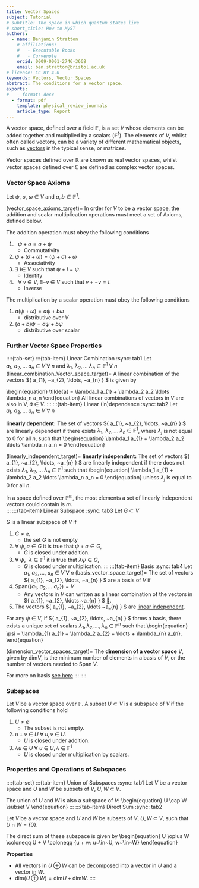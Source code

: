 ```yaml
---
title: Vector Spaces
subject: Tutorial
# subtitle: The space in which quantum states live
# short_title: How to MyST
authors:
  - name: Benjamin Stratton
    # affiliations:
    #   - Executable Books
    #   - Curvenote
    orcid: 0009-0001-2746-3668
    email: ben.stratton@bristol.ac.uk
# license: CC-BY-4.0
keywords: Vectors, Vector Spaces
abstract: The conditions for a vector space. 
exports:
#   - format: docx
  - format: pdf
    template: physical_review_journals
    article_type: Report
---
```


A vector space, defined over a field $\mathbb{F}$, is a set $V$ whose elements can be added together and multiplied by a scalars ($\mathbb{F}^{1}$). The elements of $V$, whilst often called vectors, can be a variety of different mathematical objects, such as [vectors](#vector_example) in the typical sense, or matrices. 

Vector spaces defined over $\mathbb{R}$ are known as real vector spaces, whilst vector spaces defined over $\mathbb{C}$ are defined as complex vector spaces. 

### Vector Space Axioms
Let $\psi, ~\sigma, ~\omega~\in~V$ and $a,b \in \mathbb{F}^{1}$.

(vector_space_axioms_target)=
In order for $V$ to be a vector space, the addition and scalar multiplication operations must meet a set of Axioms, defined below.

The addition operation must obey the following conditions 

1. $~~\psi + \sigma = \sigma + \psi$
    - Commutativity
2. $\psi + (\sigma + \omega) = (\psi + \sigma) + \omega$
    - Associativity
3. $\exists ~I \in ~V$ such that $\psi + I = \psi$.
    - Identity
4. $~~\forall~v~\in~V, \exists -v~\in~V$ such that $v+-v=I$.
    - Inverse

The multiplication by a scalar operation must obey the following conditions 
1. $a(\psi + \omega) = a \psi + b \omega$
    - distributive over $V$
2. $(a+b)\psi = a\psi + b\psi$
    - distributive over scalar


### Further Vector Space Properties 
::::{tab-set}
:::{tab-item} Linear Combination
:sync: tab1
Let $a_{1}, ~a_{2}, \ldots ~a_{n}~\in~V~\forall~n$ and $\lambda_1,~\lambda_2, \ldots ~\lambda_n~\in~\mathbb{F}^{1} ~\forall~n$
(linear_combination_Vector_space_target)=
A linear combination of the vectors $\{ a_{1}, ~a_{2}, \ldots, ~a_{n} \} $ is given by

\begin{equation}
\tilde{a} = \lambda_1 a_{1} + \lambda_2 a_2 \ldots \lambda_n a_n
\end{equation}
All linear combinations of vectors in $V$ are also in V, $\tilde{a}~\in~V$. 
:::
:::{tab-item} Linear (In)dependence
:sync: tab2
Let $a_{1}, ~a_{2}, \ldots ~a_{n}~\in~V~\forall~n$ 

**linearly dependent:** The set of vectors $\{ a_{1}, ~a_{2}, \ldots, ~a_{n} \} $ are linearly dependent if there exists $\lambda_1,~\lambda_2, \ldots ~\lambda_n~\in~\mathbb{F}^{1}$, where $\lambda_{j}$ is not equal to $0$ for all $n$, such that 
\begin{equation}
\lambda_1 a_{1} + \lambda_2 a_2 \ldots \lambda_n a_n = 0
\end{equation}

(linearly_independent_target)=
**linearly independent:** The set of vectors $\{ a_{1}, ~a_{2}, \ldots, ~a_{n} \} $ are linearly independent if there does not exists $\lambda_1,~\lambda_2, \ldots ~\lambda_n~\in~\mathbb{F}^{1}$ such that 
\begin{equation}
\lambda_1 a_{1} + \lambda_2 a_2 \ldots \lambda_n a_n = 0
\end{equation}
unless $\lambda_{j}$ is equal to $0$ for all $n$.

In a space defined over $\mathbb{F}^{m}$, the most elements a set of linearly independent vectors could contain is $m$.  
:::
:::{tab-item} Linear Subspace
:sync: tab3
Let $G \subset V$ 

$G$ is a linear subspace of $V$ if 
1. $G \neq \varnothing$, 
    - the set $G$ is not empty 
2. $\forall~\psi, \sigma \in G$ it is true that $\psi + \sigma \in G$, 
    - $G$ is closed under addition.
3. $\forall~\psi,~~ \lambda \in \mathbb{F}^{1}$ it is true that $\lambda \psi \in G$, 
    - $G$ is closed under multiplication.
:::
:::{tab-item} Basis
:sync: tab4
Let $a_{1}, ~a_{2}, \ldots, ~a_{n}~\in~V~\forall~n$ 
(basis_vector_space_target)=
The set of vectors $\{ a_{1}, ~a_{2}, \ldots, ~a_{n} \} $ are a basis of $V$ if 
1. $\textrm{Span}(\{ a_{1}, ~a_{2}, \ldots ~a_{n} \}) = V$
    - Any vectors in $V$ can written as a linear combination of the vectors in $\{ a_{1}, ~a_{2}, \ldots ~a_{n} \} $ [💭](#span_definition_target). 
2. The vectors $\{ a_{1}, ~a_{2}, \ldots ~a_{n} \} $ are [linear independent](#linearly_independent_target_glossary).  

For any $\psi~\in~V$, if $\{ a_{1}, ~a_{2}, \ldots, ~a_{n} \} $ forms a basis, there exists a unique set of scalars $\lambda_{1}, \lambda_2, \ldots, \lambda_{n}~\in~\mathbb{F}^{n}$ such that 
\begin{equation}
\psi = \lambda_{1} a_{1} + \lambda_2 a_{2} + \ldots + \lambda_{n} a_{n}.
\end{equation}

(dimension_vector_spaces_target)=
The **dimension of a vector space** $V$, given by $\textrm{dim}V$, is the minimum number of elements in a basis of $V$, or the number of vectors needed to Span $V$. 

For more on basis [see here](#basis_basis_target)
:::
::::

### Subspaces 

Let $V$ be a vector space over $\mathbb{F}$. A subset $U \subset V$ is a subspace of $V$ if the following conditions hold
1. $U \neq \emptyset$
    - The subset is not empty.
2. $u+v~\in~U~\forall~u,v~\in~U$.
    - $U$ is closed under addition.
3. $\lambda u~\in~U~\forall~u~\in~U, \lambda~\in~\mathbb{F}^{1}$ 
    - $U$ is closed under multiplication by scalars. 

### Properties and Operations of Subspaces

::::{tab-set}
:::{tab-item} Union of Subspaces
:sync: tab1
Let $V$ be a vector space and $U$ and $W$ be subsets of $V$, $U,W~\subset~V$. 

The union of $U$ and $W$ is also a subspace of $V$: 
\begin{equation}
U \cap W \subset V
\end{equation}
:::
:::{tab-item} Direct Sum
:sync: tab2

Let $V$ be a vector space and $U$ and $W$ be subsets of $V$, $U,W~\subset~V$, such that $U \cap W = \{0\}$.

The direct sum of these subspace is given by
\begin{equation}
U \oplus W \coloneqq U + V \coloneqq \{u + w: u~\in~U, w~\in~W\}
\end{equation}

**Properties**

- All vectors in $U \oplus W$ can be decomposed into a vector in $U$ and a vector in $W$. 
- $\textrm{dim}(U \oplus W) = \textrm{dim}U + \textrm{dim}W$. 
::::





